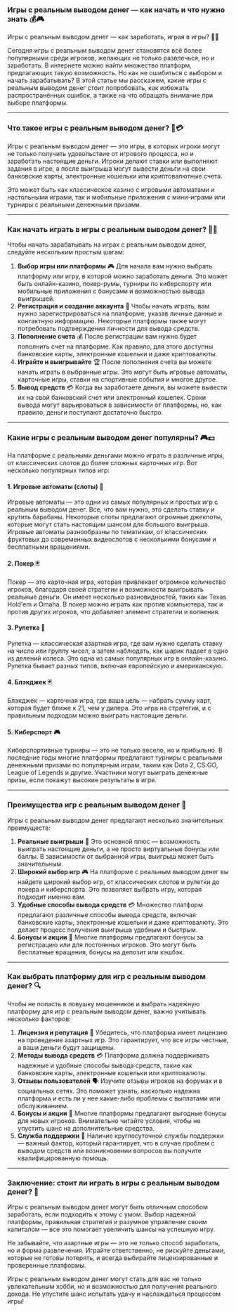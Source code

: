 ### Игры с реальным выводом денег — как начать и что нужно знать 💰🎮
Игры с реальным выводом денег — как заработать, играя в игры? 🤑💸


Сегодня игры с реальным выводом денег становятся всё более популярными среди игроков, желающих не только развлечься, но и заработать. В интернете можно найти множество платформ, предлагающих такую возможность. Но как не ошибиться с выбором и начать зарабатывать? В этой статье мы расскажем, какие игры с реальным выводом денег стоит попробовать, как избежать распространённых ошибок, а также на что обращать внимание при выборе платформы.

***

### Что такое игры с реальным выводом денег? 🎰💳

Игры с реальным выводом денег — это игры, в которых игроки могут не только получить удовольствие от игрового процесса, но и заработать настоящие деньги. Игроки делают ставки или выполняют задания в игре, а после выигрыша могут вывести деньги на свои банковские карты, электронные кошельки или криптовалютные счета.

Это может быть как классическое казино с игровыми автоматами и настольными играми, так и мобильные приложения с мини-играми или турниры с реальными денежными призами.

***

### Как начать играть в игры с реальным выводом денег? 💸📝

Чтобы начать зарабатывать на играх с реальным выводом денег, следуйте нескольким простым шагам:

1. **Выбор игры или платформы** 🎮
   Для начала вам нужно выбрать платформу или игру, в которой можно заработать деньги. Это может быть онлайн-казино, покер-румы, турниры по киберспорту или мобильные приложения с бонусами и возможностью вывода выигрышей.
2. **Регистрация и создание аккаунта** 📝
   Чтобы начать играть, вам нужно зарегистрироваться на платформе, указав личные данные и контактную информацию. Некоторые платформы также могут потребовать подтверждения личности для вывода средств.
3. **Пополнение счета** 💰
   После регистрации вам нужно будет пополнить счет на платформе. Как правило, для этого доступны банковские карты, электронные кошельки и даже криптовалюты.
4. **Играйте и выигрывайте** 🏆
   После пополнения счета вы можете начать играть в выбранные игры. Это могут быть игровые автоматы, карточные игры, ставки на спортивные события и многое другое.
5. **Вывод средств** 💳
   Когда вы заработаете деньги, вы можете вывести их на свой банковский счет или электронный кошелек. Сроки вывода могут варьироваться в зависимости от платформы, но, как правило, деньги поступают достаточно быстро.

***

### Какие игры с реальным выводом денег популярны? 🎮💵

На платформе с реальными деньгами можно играть в различные игры, от классических слотов до более сложных карточных игр. Вот несколько популярных типов игр:

#### 1. **Игровые автоматы (слоты)** 🎰

Игровые автоматы — это одни из самых популярных и простых игр с реальным выводом денег. Все, что вам нужно, это сделать ставку и крутить барабаны. Некоторые слоты предлагают огромные джекпоты, которые могут стать настоящим шансом для большого выигрыша. Игровые автоматы разнообразны по тематикам, от классических фруктовых до современных видеослотов с несколькими бонусами и бесплатными вращениями.

#### 2. **Покер** 🃏

Покер — это карточная игра, которая привлекает огромное количество игроков, благодаря своей стратегии и возможности выигрывать реальные деньги. Он имеет несколько разновидностей, таких как Texas Hold'em и Omaha. В покер можно играть как против компьютера, так и против других игроков, что добавляет элемент стратегии и волнения.

#### 3. **Рулетка** 🎡

Рулетка — классическая азартная игра, где вам нужно сделать ставку на число или группу чисел, а затем наблюдать, как шарик падает в одно из делений колеса. Это одна из самых популярных игр в онлайн-казино. Рулетка бывает разных типов, включая европейскую и американскую.

#### 4. **Блэкджек** 🃏

Блэкджек — карточная игра, где ваша цель — набрать сумму карт, которая будет ближе к 21, чем у дилера. Это игра на стратегии, и с правильным подходом можно выиграть настоящие деньги.

#### 5. **Киберспорт** 🎮

Киберспортивные турниры — это не только весело, но и прибыльно. В последние годы многие платформы предлагают турниры с реальными денежными призами по популярным играм, таким как Dota 2, CS\:GO, League of Legends и другие. Участники могут выиграть денежные призы, если покажут высокие результаты в игре.

***

### Преимущества игр с реальным выводом денег 🏅

Игры с реальным выводом денег предлагают несколько значительных преимуществ:

1. **Реальные выигрыши** 💸
   Это основной плюс — возможность выиграть настоящие деньги, а не просто виртуальные бонусы или баллы. В зависимости от выбранной игры, выигрыш может быть значительным.
2. **Широкий выбор игр** 🎮
   На платформе с реальным выводом денег вы найдете широкий выбор игр, от классических слотов и рулетки до покера и киберспорта. Это позволяет выбрать игру, которая подходит именно вам.
3. **Удобные способы вывода средств** 💳
   Множество платформ предлагают различные способы вывода средств, включая банковские карты, электронные кошельки и даже криптовалюту. Это делает процесс получения выигрыша удобным и быстрым.
4. **Бонусы и акции** 🎁
   Многие платформы предлагают бонусы за регистрацию или для постоянных игроков. Это могут быть бесплатные вращения, бонусы на депозит или кэшбэк.

***

### Как выбрать платформу для игр с реальным выводом денег? 🔍

Чтобы не попасть в ловушку мошенников и выбрать надежную платформу для игр с реальным выводом денег, важно учитывать несколько факторов:

1. **Лицензия и репутация** 🏅
   Убедитесь, что платформа имеет лицензию на проведение азартных игр. Это гарантирует, что все игры честные, а ваши деньги будут защищены.
2. **Методы вывода средств** 💳
   Платформа должна поддерживать надежные и удобные способы вывода средств, такие как банковские карты, электронные кошельки или криптовалюты.
3. **Отзывы пользователей** 🗣️
   Изучите отзывы игроков на форумах и в социальных сетях. Это поможет узнать, насколько надежна платформа и есть ли у нее какие-либо проблемы с выплатами или обслуживанием.
4. **Бонусы и акции** 🎁
   Многие платформы предлагают выгодные бонусы для новых игроков. Внимательно читайте условия, чтобы не упустить шанс на дополнительные средства.
5. **Служба поддержки** 💬
   Наличие круглосуточной службы поддержки — важный фактор, который гарантирует, что в случае проблем с выводом средств или возникновении вопросов вы получите квалифицированную помощь.

***

### Заключение: стоит ли играть в игры с реальным выводом денег? 🤔

Игры с реальным выводом денег могут быть отличным способом заработать, если подходить к этому с умом. Выбор надежной платформы, правильная стратегия и разумное управление своим капиталом — все это помогает увеличить шансы на успешную игру.

Не забывайте, что азартные игры — это не только способ заработать, но и форма развлечения. Играйте ответственно, не рискуйте деньгами, которые не готовы потерять, и всегда выбирайте лицензированные и проверенные платформы.

Игры с реальным выводом денег могут стать для вас не только увлекательным хобби, но и возможностью для получения реального дохода. Не упустите шанс испытать удачу и наслаждаться процессом игры!

